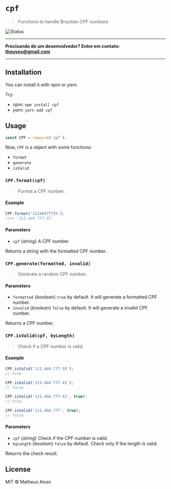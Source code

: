 # `cpf`

> Functions to handle Brazilian CPF numbers

![Status](https://travis-ci.org/theuves/cpf.svg?branch=master)

***
**Precisando de um desenvolvedor? Entre em contato: theuves@gmail.com**
***

## Installation

You can install it with *npm* or *yarn*.

Try:

- *npm*: `npm install cpf`
- *yarn*: `yarn add cpf`

## Usage

```js
const CPF = require('cpf');
```

Now, `CPF` is a object with some functions:

- `format`
- `generate`
- `isValid`

### `CPF.format(cpf)`

> Format a CPF number.

#### Example

```js
CPF.format('11144477735');
//=> '111.444.777-35'
```

#### Parameters

- `cpf` {*string*} A CPF number.

Returns a string with the formatted CPF number.

### `CPF.generate(formatted, invalid)`

> Generate a random CPF number.

#### Parameters

- `formatted` {*boolean*} `true` by default. It will generate a formatted CPF number.
- `invalid` {*boolean*} `false` by default. It will generate a invalid CPF number.

Returns a CPF number.

### `CPF.isValid(cpf, byLength)`

> Check if a CPF number is valid.

#### Example

```js
CPF.isValid('111.444.777-35');
// true

CPF.isValid('111.444.777-42');
// false

CPF.isValid('111.444.777-42', true);
// true

CPF.isValid('111.444.777', true);
// false
```

#### Parameters

- `cpf` {*string*} Check if the CPF number is valid.
- `byLength` {*boolean*} `false` by default. Check only if the length is valid.

Returns the check result.

## License

MIT &copy; Matheus Alves
